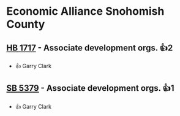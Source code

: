 # Economic Alliance Snohomish County

## [HB 1717](/bill/2023-24/hb/1717/) - Associate development orgs. 👍2  
* 👍 Garry Clark

## [SB 5379](/bill/2023-24/sb/5379/) - Associate development orgs. 👍1  
* 👍 Garry Clark